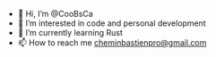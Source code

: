 - 👋 Hi, I’m @CooBsCa
- 👀 I’m interested in code and personal development
- 🌱 I’m currently learning Rust 
- 📫 How to reach me cheminbastienpro@gmail.com

<!---
CooBsCa/CooBsCa is a ✨ special ✨ repository because its `README.md` (this file) appears on your GitHub profile.
You can click the Preview link to take a look at your changes.
--->
